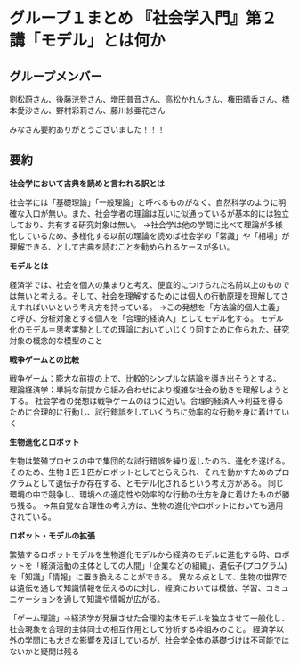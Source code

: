 # グループ１まとめ 『社会学入門』第２講「モデル」とは何か

## グループメンバー
劉松蔚さん、後藤洸登さん、増田普音さん、高松かれんさん、権田晴香さん、橋本愛沙さん、野村彩莉さん、藤川紗亜花さん

みなさん要約ありがとうございました！！！

## 要約
**社会学において古典を読めと言われる訳とは**

社会学には「基礎理論」「一般理論」と呼べるものがなく、自然科学のように明確な入口が無い。また、社会学者の理論は互いに似通っているが基本的には独立しており、共有する研究対象は無い。
→社会学は他の学問に比べて理論が多様化しているため、多様化する以前の理論を読めば社会学の「常識」や「相場」が理解できる、として古典を読むことを勧められるケースが多い。

**モデルとは**

経済学では、社会を個人の集まりと考え、便宜的につけられた名前以上のものでは無いと考える。そして、社会を理解するためには個人の行動原理を理解してさえすればいいという考え方を持っている。
→この発想を「方法論的個人主義」と呼び、分析対象とする個人を「合理的経済人」としてモデル化する。
モデル化のモデル＝思考実験としての理論においていじくり回すために作られた、研究対象の概念的な模型のこと

**戦争ゲームとの比較**

戦争ゲーム：膨大な前提の上で、比較的シンプルな結論を導き出そうとする。
理論経済学：単純な前提から組み合わせにより複雑な社会の動きを理解しようとする。
社会学者の発想は戦争ゲームのほうに近い。合理的経済人→利益を得るために合理的に行動し、試行錯誤をしていくうちに効率的な行動を身に着けていく

**生物進化とロボット**

生物は繁殖プロセスの中で集団的な試行錯誤を繰り返したのち、進化を遂げる。
そのため、生物１匹１匹がロボットとしてとらえられ、それを動かすためのプログラムとして遺伝子が存在する、とモデル化されるという考え方がある。
同じ環境の中で競争し、環境への適応性や効率的な行動の仕方を身に着けたものが勝ち残る。
→無自覚な合理性の考え方は、生物の進化やロボットにおいても適用されている。

**ロボット・モデルの拡張**

繁殖するロボットモデルを生物進化モデルから経済のモデルに進化する時、ロボットを「経済活動の主体としての人間」「企業などの組織」、遺伝子(プログラム)を「知識」「情報」に置き換えることができる。
異なる点として、生物の世界では遺伝を通して知識情報を伝えるのに対し、経済においては模倣、学習、コミュニケーションを通して知識や情報が広がる。

「ゲーム理論」→経済学が発展させた合理的主体モデルを独立させて一般化し、社会現象を合理的主体同士の相互作用として分析する枠組みのこと。
経済学以外の学問にも大きな影響を及ぼしているが、社会学全体の基礎づけは不可能ではないかと疑問は残る
